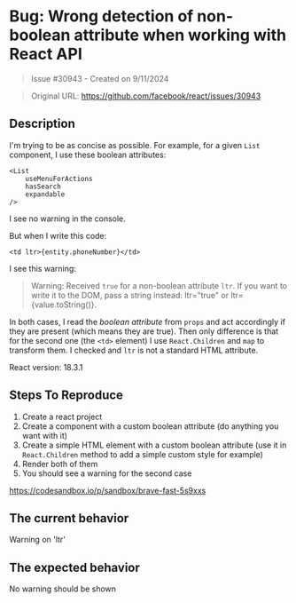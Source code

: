 # Bug: Wrong detection of non-boolean attribute when working with React API

> Issue #30943 - Created on 9/11/2024

> Original URL: https://github.com/facebook/react/issues/30943

## Description

I'm trying to be as concise as possible. For example, for a given `List` component, I use these boolean attributes:

```
<List
    useMenuForActions
    hasSearch
    expandable
/>
```

I see no warning in the console.

But when I write this code:

```
<td ltr>{entity.phoneNumber}</td>
```

I see this warning:

> Warning: Received `true` for a non-boolean attribute `ltr`.
> If you want to write it to the DOM, pass a string instead: ltr="true" or ltr={value.toString()}.

In both cases, I read the *boolean attribute* from `props` and act accordingly if they are present (which means they are true).
Then only difference is that for the second one (the `<td>` element) I use `React.Children` and `map` to transform them.
I checked and `ltr` is not a standard HTML attribute.

React version: 18.3.1

## Steps To Reproduce

1. Create a react project
2. Create a component with a custom boolean attribute (do anything you want with it)
3. Create a simple HTML element with a custom boolean attribute (use it in `React.Children` method to add a simple custom style for example)
4. Render both of them
5. You should see a warning for the second case

https://codesandbox.io/p/sandbox/brave-fast-5s9xxs

## The current behavior
Warning on 'ltr'

## The expected behavior
No warning should be shown
